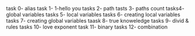 task 0- alias
task 1- 1-hello you
tasks 2- path
tasts 3- paths count
tasks4- global variables
tasks 5- local variables
tasks 6- creating local variables
tasks 7- creating global variables
taask 8- true knoweledge
tasks 9- divid & rules
tasks 10- love exponent
task 11- binary 
tasks 12- combination
